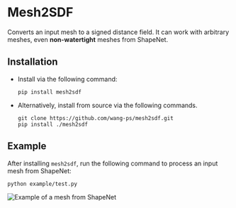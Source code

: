# Mesh2SDF

Converts an input mesh to a signed distance field. It can work with arbitrary
meshes, even **non-watertight** meshes from ShapeNet.


## Installation

- Install via the following command:
    ``` shell
    pip install mesh2sdf
    ```

- Alternatively, install from source via the following commands.
    ``` shell
    git clone https://github.com/wang-ps/mesh2sdf.git
    pip install ./mesh2sdf
    ```

## Example

After installing `mesh2sdf`, run the following command to process an input mesh
from ShapeNet: 

```shell
python example/test.py
```

![Example of a mesh from ShapeNet](https://raw.githubusercontent.com/wang-ps/mesh2sdf/master/example/data/result.png)


<!-- ## How does it work? -->


